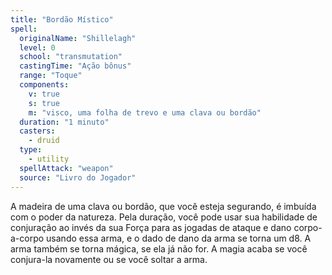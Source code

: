 ```yaml
---
title: "Bordão Místico"
spell:
  originalName: "Shillelagh"
  level: 0
  school: "transmutation"
  castingTime: "Ação bônus"
  range: "Toque"
  components:
    v: true
    s: true
    m: "visco, uma folha de trevo e uma clava ou bordão"
  duration: "1 minuto"
  casters:
    - druid
  type:
    - utility
  spellAttack: "weapon"
  source: "Livro do Jogador"
---
```


A madeira de uma clava ou bordão, que você esteja segurando, é imbuída com o poder da natureza. Pela duração, você pode usar sua habilidade de conjuração ao invés da sua Força para as jogadas de ataque e dano corpo-a-corpo usando essa arma, e o dado de dano da arma se torna um d8. A arma também se torna mágica, se ela já não for. A magia acaba se você conjura-la novamente ou se você soltar a arma.

